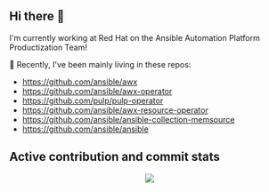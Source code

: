 <!--
**rooftopcellist/rooftopcellist** is a ✨ _special_ ✨ repository because its `README.md` (this file) appears on your GitHub profile.

Here are some ideas to get you started:

- 🔭 I’m currently working on ...
- 🌱 I’m currently learning ...
- 👯 I’m looking to collaborate on ...
- 🤔 I’m looking for help with ...
- 💬 Ask me about ...
- 📫 How to reach me: ...
- 😄 Pronouns: ...
- ⚡ Fun fact: ...
-->

## Hi there 👋

I'm currently working at Red Hat on the Ansible Automation Platform Productization Team!

🔭 Recently, I've been mainly living in these repos:
* https://github.com/ansible/awx
* https://github.com/ansible/awx-operator
* https://github.com/pulp/pulp-operator
* https://github.com/ansible/awx-resource-operator
* https://github.com/ansible/ansible-collection-memsource
* https://github.com/ansible/ansible


## Active contribution and commit stats

<p align="center">
<img src="https://github-readme-stats.vercel.app/api?username=rooftopcellist&count_private=true&show_icons=true&theme=gradient">
</p>


<!--
Thanks to https://github.com/anuraghazra/github-readme-stats for the stats plugin.
-->
